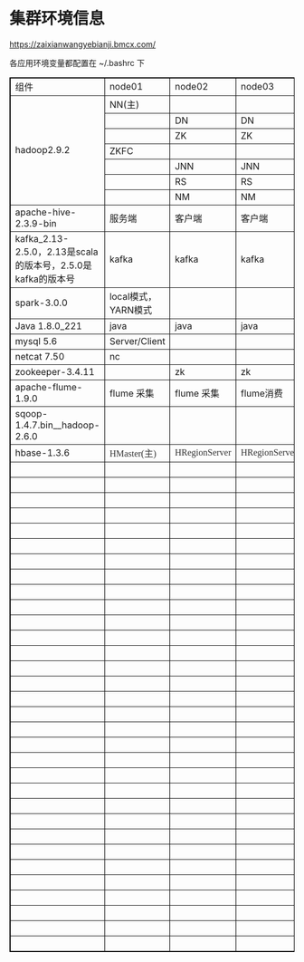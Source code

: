 # 集群环境信息

https://zaixianwangyebianji.bmcx.com/

各应用环境变量都配置在 ~/.bashrc 下

<table style="width:100%;" cellpadding="2" cellspacing="0" border="1" bordercolor="#000000">
	<tbody>
		<tr>
			<td>
				<span><span><span><span><span><span>组件</span> </span> </span> </span> </span> </span>
			</td>
			<td>
				<span><span><span><span><span><span>node01</span> </span> </span> </span> </span> </span>
			</td>
			<td>
				<span><span><span><span><span><span><span>node02</span><br />
</span> </span> </span> </span> </span> </span>
			</td>
			<td>
				<span><span><span><span><span><span><span>node03</span><br />
</span> </span> </span> </span> </span> </span>
			</td>
			<td>
				<span><span><span><span><span><span><span>node04</span><br />
</span> </span> </span> </span> </span> </span>
			</td>
		</tr>
		<tr>
			<td rowspan="7">
				<span><span><span><span><span><span>hadoop2.9.2<br />
</span> </span> </span> </span> </span> </span>
			</td>
			<td>
				<span><span><span><span><span><span>NN(主)<br />
</span> </span> </span> </span> </span> </span>
			</td>
			<td>
				<span><span><span><span><span><span><br />
</span> </span> </span> </span> </span> </span>
			</td>
			<td>
				<span><span><span><span><span><span><br />
</span> </span> </span> </span> </span> </span>
			</td>
			<td>
				<span><span><span><span><span><span>NN(备)<br />
</span> </span> </span> </span> </span> </span>
			</td>
		</tr>
		<tr>
			<td>
				<span><span><span><span><span><span><br />
</span> </span> </span> </span> </span> </span>
			</td>
			<td>
				<span><span><span><span><span><span>DN<br />
</span> </span> </span> </span> </span> </span>
			</td>
			<td>
				<span><span><span><span><span><span>DN<br />
</span> </span> </span> </span> </span> </span>
			</td>
			<td>
				<span><span><span><span><span><span>DN<br />
</span> </span> </span> </span> </span> </span>
			</td>
		</tr>
		<tr>
			<td>
				<span><span><span><span><span><span><br />
</span> </span> </span> </span> </span> </span>
			</td>
			<td>
				<span><span><span><span><span><span>ZK<br />
</span> </span> </span> </span> </span> </span>
			</td>
			<td>
				<span><span><span><span><span><span>ZK<br />
</span> </span> </span> </span> </span> </span>
			</td>
			<td>
				<span><span><span><span><span><span>ZK<br />
</span> </span> </span> </span> </span> </span>
			</td>
		</tr>
		<tr>
			<td>
				<span><span><span><span><span><span>ZKFC<br />
</span> </span> </span> </span> </span> </span>
			</td>
			<td>
				<span><span><span><span><span><span><br />
</span> </span> </span> </span> </span> </span>
			</td>
			<td>
				<span><span><span><span><span><span><br />
</span> </span> </span> </span> </span> </span>
			</td>
			<td>
				<span><span><span><span><span><span>ZKFC<br />
</span> </span> </span> </span> </span> </span>
			</td>
		</tr>
		<tr>
			<td>
				<span><span><span><span><span><span><br />
</span> </span> </span> </span> </span> </span>
			</td>
			<td>
				<span><span><span><span><span><span>JNN<br />
</span> </span> </span> </span> </span> </span>
			</td>
			<td>
				<span><span><span><span><span><span>JNN<br />
</span> </span> </span> </span> </span> </span>
			</td>
			<td>
				<span><span><span><span><span><span>JNN<br />
</span> </span> </span> </span> </span> </span>
			</td>
		</tr>
		<tr>
			<td>
				<span><span><span><span><span><span><br />
</span> </span> </span> </span> </span> </span>
			</td>
			<td>
				<span><span><span><span><span><span>RS<br />
</span> </span> </span> </span> </span> </span>
			</td>
			<td>
				<span><span><span><span><span><span>RS<br />
</span> </span> </span> </span> </span> </span>
			</td>
			<td>
				<span><span><span><span><span><span><br />
</span> </span> </span> </span> </span> </span>
			</td>
		</tr>
		<tr>
			<td>
				<span><span><span><span><span><span><br />
</span> </span> </span> </span> </span> </span>
			</td>
			<td>
				<span><span><span><span><span><span>NM<br />
</span> </span> </span> </span> </span> </span>
			</td>
			<td>
				<span><span><span><span><span><span>NM<br />
</span> </span> </span> </span> </span> </span>
			</td>
			<td>
				<span><span><span><span><span><span>NM<br />
</span> </span> </span> </span> </span> </span>
			</td>
		</tr>
		<tr>
			<td>
				<span><span><span><span><span><span>apache-hive-2.3.9-bin<br />
</span> </span> </span> </span> </span> </span>
			</td>
			<td>
				<span><span><span><span><span><span>服务端</span> </span> </span> </span> </span> </span>
			</td>
			<td>
				<span><span><span><span><span><span>客户端</span> </span> </span> </span> </span> </span>
			</td>
			<td>
				<span><span><span><span><span><span><span>客户端</span><br />
</span> </span> </span> </span> </span> </span>
			</td>
			<td>
				<span><span><span><span><span><span><span>客户端</span><br />
</span> </span> </span> </span> </span> </span>
			</td>
		</tr>
		<tr>
			<td>
				<span><span><span><span><span>kafka_2.13-2.5.0，2.13是scala的版本号，2.5.0是kafka的版本号<span><br />
</span> </span> </span> </span> </span> </span>
			</td>
			<td>
				<span><span><span><span><span><span>kafka<br />
</span> </span> </span> </span> </span> </span>
			</td>
			<td>
				<span><span><span><span><span><span>kafka<br />
</span> </span> </span> </span> </span> </span>
			</td>
			<td>
				<span><span><span><span><span><span>kafka<br />
</span> </span> </span> </span> </span> </span>
			</td>
			<td>
				<span><span><span><span><span><span>kafka<br />
</span> </span> </span> </span> </span> </span>
			</td>
		</tr>
		<tr>
			<td>
				<span><span><span><span><span>spark-3.0.0<span id="__kindeditor_bookmark_start_22__"></span></span> </span> </span> </span> </span>
			</td>
			<td>
				<span><span><span><span><span>local模式，YARN模式</span> </span> </span> </span> </span>
			</td>
			<td>
				<span><span><span><span><span><span><br />
</span> </span> </span> </span> </span> </span>
			</td>
			<td>
				<span><span><span><span><span><span><br />
</span> </span> </span> </span> </span> </span>
			</td>
			<td>
				<span><span><span><span><span><span><br />
</span> </span> </span> </span> </span> </span>
			</td>
		</tr>
		<tr>
			<td>
				<span><span><span><span><span>Java&nbsp;1.8.0_221</span> </span> </span> </span> </span>
			</td>
			<td>
				<span><span><span><span><span>java</span></span> </span> </span> </span>
			</td>
			<td>
				<span><span><span><span><span><span><span>java</span><br />
</span> </span> </span> </span> </span> </span>
			</td>
			<td>
				<span><span><span><span><span><span><span>java</span><br />
</span> </span> </span> </span> </span> </span>
			</td>
			<td>
				<span><span><span><span><span><span><span>java</span><br />
</span> </span> </span> </span> </span> </span>
			</td>
		</tr>
		<tr>
			<td>
				<span><span><span><span><span><span>mysql 5.6</span></span> </span> </span> </span> </span>
			</td>
			<td>
				<span><span><span><span><span><span>Server/Client</span></span> </span> </span> </span> </span>
			</td>
			<td>
				<span><span><span><span><span><span><br />
</span> </span> </span> </span> </span> </span>
			</td>
			<td>
				<span><span><span><span><span><span><br />
</span> </span> </span> </span> </span> </span>
			</td>
			<td>
				<span><span><span><span><span><span><br />
</span> </span> </span> </span> </span> </span>
			</td>
		</tr>
		<tr>
			<td>
				<span><span><span style="background-color:#FFFFFF;">netcat&nbsp;7.50</span><span></span></span> </span>
			</td>
			<td>
				<span><span><span><span><span><span>nc</span></span></span></span> </span> </span>
			</td>
			<td>
				<span><span><span><span><span><span><br />
</span> </span> </span> </span> </span> </span>
			</td>
			<td>
				<span><span><span><span><span><span><br />
</span> </span> </span> </span> </span> </span>
			</td>
			<td>
				<span><span><span><span><span><span><br />
</span> </span> </span> </span> </span> </span>
			</td>
		</tr>
		<tr>
			<td>
				<span><span><span><span><span><span>zookeeper-3.4.11<br />
</span> </span> </span> </span> </span> </span>
			</td>
			<td>
				<span><span><span><span><span><span><br />
</span> </span> </span> </span> </span> </span>
			</td>
			<td>
				<span><span><span><span><span><span>zk</span></span></span> </span> </span> </span>
			</td>
			<td>
				<span><span><span><span><span><span>zk<br />
</span> </span> </span> </span> </span> </span>
			</td>
			<td>
				<span><span><span><span><span><span>zk<br />
</span> </span> </span> </span> </span> </span>
			</td>
		</tr>
		<tr>
			<td>
				<span><span><span><span><span><span>apache-flume-1.9.0<br />
</span> </span> </span> </span> </span> </span>
			</td>
			<td>
				<span><span><span><span><span><span>flume 采集<br />
</span> </span> </span> </span> </span> </span>
			</td>
			<td>
				<span><span><span><span><span><span>flume 采集<br />
</span> </span> </span> </span> </span> </span>
			</td>
			<td>
				<span><span><span><span><span><span>flume消费<br />
</span> </span> </span> </span> </span> </span>
			</td>
			<td>
				<span><span><span><span><span><span>flume消费<br />
</span> </span> </span> </span> </span> </span>
			</td>
		</tr>
		<tr>
			<td>
				<span><span><span><span><span><span>sqoop-1.4.7.bin__hadoop-2.6.0<br />
</span> </span> </span> </span> </span> </span>
			</td>
			<td>
				<span><span><span><span><span><span><br />
</span> </span> </span> </span> </span> </span>
			</td>
			<td>
				<span><span><span><span><span><span><br />
</span> </span> </span> </span> </span> </span>
			</td>
			<td>
				<span><span><span><span><span><span><br />
</span> </span> </span> </span> </span> </span>
			</td>
			<td>
				<span><span><span><span><span>sqoop</span></span></span></span> </span>
			</td>
		</tr>
		<tr>
			<td>
				<span><span><span><span><span><span>hbase-1.3.6<br />
</span> </span> </span> </span> </span> </span>
			</td>
			<td>
				<span><span><span><span><span><span><span style="color:#333333;font-family:&quot;font-size:16px;background-color:#FFFFFF;">HMaster(主)</span><br />
</span> </span> </span> </span> </span> </span>
			</td>
			<td>
				<span><span><span><span><span><span><span style="color:#333333;font-family:&quot;font-size:16px;background-color:#F8F8F8;">HRegionServer</span><br />
</span> </span> </span> </span> </span> </span>
			</td>
			<td>
				<span><span><span><span><span><span><span style="color:#333333;font-family:&quot;font-size:16px;background-color:#F8F8F8;">HRegionServer</span><br />
</span> </span> </span> </span> </span> </span>
			</td>
			<td>
				<span><span><span><span><span><span><span style="color:#333333;font-family:&quot;font-size:16px;background-color:#FFFFFF;">HMaster(主)</span><br />
</span> </span> </span> </span> </span> </span>
			</td>
		</tr>
		<tr>
			<td>
				<span><span><span><span><span><span><br />
</span> </span> </span> </span> </span> </span>
			</td>
			<td>
				<span><span><span><span><span><span><br />
</span> </span> </span> </span> </span> </span>
			</td>
			<td>
				<span><span><span><span><span><span><br />
</span> </span> </span> </span> </span> </span>
			</td>
			<td>
				<span><span><span><span><span><span><br />
</span> </span> </span> </span> </span> </span>
			</td>
			<td>
				<span><span><span><span><span><span><br />
</span> </span> </span> </span> </span> </span>
			</td>
		</tr>
		<tr>
			<td>
				<span><span><span><span><span><span><br />
</span> </span> </span> </span> </span> </span>
			</td>
			<td>
				<span><span><span><span><span><span><br />
</span> </span> </span> </span> </span> </span>
			</td>
			<td>
				<span><span><span><span><span><span><br />
</span> </span> </span> </span> </span> </span>
			</td>
			<td>
				<span><span><span><span><span><span><br />
</span> </span> </span> </span> </span> </span>
			</td>
			<td>
				<span><span><span><span><span><span><br />
</span> </span> </span> </span> </span> </span>
			</td>
		</tr>
		<tr>
			<td>
				<span><span><span><span><span><span><br />
</span> </span> </span> </span> </span> </span>
			</td>
			<td>
				<span><span><span><span><span><span><br />
</span> </span> </span> </span> </span> </span>
			</td>
			<td>
				<span><span><span><span><span><span><br />
</span> </span> </span> </span> </span> </span>
			</td>
			<td>
				<span><span><span><span><span><span><br />
</span> </span> </span> </span> </span> </span>
			</td>
			<td>
				<span><span><span><span><span><span><br />
</span> </span> </span> </span> </span> </span>
			</td>
		</tr>
		<tr>
			<td>
				<span><span><span><span><span><span><br />
</span> </span> </span> </span> </span> </span>
			</td>
			<td>
				<span><span><span><span><span><span><br />
</span> </span> </span> </span> </span> </span>
			</td>
			<td>
				<span><span><span><span><span><span><br />
</span> </span> </span> </span> </span> </span>
			</td>
			<td>
				<span><span><span><span><span><span><br />
</span> </span> </span> </span> </span> </span>
			</td>
			<td>
				<span><span><span><span><span><span><br />
</span> </span> </span> </span> </span> </span>
			</td>
		</tr>
		<tr>
			<td>
				<span><span><span><span><span><span><br />
</span> </span> </span> </span> </span> </span>
			</td>
			<td>
				<span><span><span><span><span><span><br />
</span> </span> </span> </span> </span> </span>
			</td>
			<td>
				<span><span><span><span><span><span><br />
</span> </span> </span> </span> </span> </span>
			</td>
			<td>
				<span><span><span><span><span><span><br />
</span> </span> </span> </span> </span> </span>
			</td>
			<td>
				<span><span><span><span><span><span><br />
</span> </span> </span> </span> </span> </span>
			</td>
		</tr>
		<tr>
			<td>
				<span><span><span><span><span><span><br />
</span> </span> </span> </span> </span> </span>
			</td>
			<td>
				<span><span><span><span><span><span><br />
</span> </span> </span> </span> </span> </span>
			</td>
			<td>
				<span><span><span><span><span><span><br />
</span> </span> </span> </span> </span> </span>
			</td>
			<td>
				<span><span><span><span><span><span><br />
</span> </span> </span> </span> </span> </span>
			</td>
			<td>
				<span><span><span><span><span><span><br />
</span> </span> </span> </span> </span> </span>
			</td>
		</tr>
		<tr>
			<td>
				<span><span><span><span><span><span><br />
</span> </span> </span> </span> </span> </span>
			</td>
			<td>
				<span><span><span><span><span><span><br />
</span> </span> </span> </span> </span> </span>
			</td>
			<td>
				<span><span><span><span><span><span><br />
</span> </span> </span> </span> </span> </span>
			</td>
			<td>
				<span><span><span><span><span><span><br />
</span> </span> </span> </span> </span> </span>
			</td>
			<td>
				<span><span><span><span><span><span><br />
</span> </span> </span> </span> </span> </span>
			</td>
		</tr>
		<tr>
			<td>
				<span><span><span><span><span><span><br />
</span> </span> </span> </span> </span> </span>
			</td>
			<td>
				<span><span><span><span><span><span><br />
</span> </span> </span> </span> </span> </span>
			</td>
			<td>
				<span><span><span><span><span><span><br />
</span> </span> </span> </span> </span> </span>
			</td>
			<td>
				<span><span><span><span><span><span><br />
</span> </span> </span> </span> </span> </span>
			</td>
			<td>
				<span><span><span><span><span><span><br />
</span> </span> </span> </span> </span> </span>
			</td>
		</tr>
		<tr>
			<td>
				<span><span><span><span><span><span><br />
</span> </span> </span> </span> </span> </span>
			</td>
			<td>
				<span><span><span><span><span><span><br />
</span> </span> </span> </span> </span> </span>
			</td>
			<td>
				<span><span><span><span><span><span><br />
</span> </span> </span> </span> </span> </span>
			</td>
			<td>
				<span><span><span><span><span><span><br />
</span> </span> </span> </span> </span> </span>
			</td>
			<td>
				<span><span><span><span><span><span><br />
</span> </span> </span> </span> </span> </span>
			</td>
		</tr>
		<tr>
			<td>
				<span><span><span><span><span><span><br />
</span> </span> </span> </span> </span> </span>
			</td>
			<td>
				<span><span><span><span><span><span><br />
</span> </span> </span> </span> </span> </span>
			</td>
			<td>
				<span><span><span><span><span><span><br />
</span> </span> </span> </span> </span> </span>
			</td>
			<td>
				<span><span><span><span><span><span><br />
</span> </span> </span> </span> </span> </span>
			</td>
			<td>
				<span><span><span><span><span><span><br />
</span> </span> </span> </span> </span> </span>
			</td>
		</tr>
		<tr>
			<td>
				<span><span><span><span><span><span><br />
</span> </span> </span> </span> </span> </span>
			</td>
			<td>
				<span><span><span><span><span><span><br />
</span> </span> </span> </span> </span> </span>
			</td>
			<td>
				<span><span><span><span><span><span><br />
</span> </span> </span> </span> </span> </span>
			</td>
			<td>
				<span><span><span><span><span><span><br />
</span> </span> </span> </span> </span> </span>
			</td>
			<td>
				<span><span><span><span><span><span><br />
</span> </span> </span> </span> </span> </span>
			</td>
		</tr>
		<tr>
			<td>
				<span><span><span><span><span><span><br />
</span> </span> </span> </span> </span> </span>
			</td>
			<td>
				<span><span><span><span><span><span><br />
</span> </span> </span> </span> </span> </span>
			</td>
			<td>
				<span><span><span><span><span><span><br />
</span> </span> </span> </span> </span> </span>
			</td>
			<td>
				<span><span><span><span><span><span><br />
</span> </span> </span> </span> </span> </span>
			</td>
			<td>
				<span><span><span><span><span><span><br />
</span> </span> </span> </span> </span> </span>
			</td>
		</tr>
		<tr>
			<td>
				<span><span><span><span><span><span><br />
</span> </span> </span> </span> </span> </span>
			</td>
			<td>
				<span><span><span><span><span><span><br />
</span> </span> </span> </span> </span> </span>
			</td>
			<td>
				<span><span><span><span><span><span><br />
</span> </span> </span> </span> </span> </span>
			</td>
			<td>
				<span><span><span><span><span><span><br />
</span> </span> </span> </span> </span> </span>
			</td>
			<td>
				<span><span><span><span><span><span><br />
</span> </span> </span> </span> </span> </span>
			</td>
		</tr>
		<tr>
			<td>
				<span><span><span><span><span><span><br />
</span> </span> </span> </span> </span> </span>
			</td>
			<td>
				<span><span><span><span><span><span><br />
</span> </span> </span> </span> </span> </span>
			</td>
			<td>
				<span><span><span><span><span><span><br />
</span> </span> </span> </span> </span> </span>
			</td>
			<td>
				<span><span><span><span><span><span><br />
</span> </span> </span> </span> </span> </span>
			</td>
			<td>
				<span><span><span><span><span><span><br />
</span> </span> </span> </span> </span> </span>
			</td>
		</tr>
		<tr>
			<td>
				<span><span><span><span><span><span><br />
</span> </span> </span> </span> </span> </span>
			</td>
			<td>
				<span><span><span><span><span><span><br />
</span> </span> </span> </span> </span> </span>
			</td>
			<td>
				<span><span><span><span><span><span><br />
</span> </span> </span> </span> </span> </span>
			</td>
			<td>
				<span><span><span><span><span><span><br />
</span> </span> </span> </span> </span> </span>
			</td>
			<td>
				<span><span><span><span><span><span><br />
</span> </span> </span> </span> </span> </span>
			</td>
		</tr>
		<tr>
			<td>
				<span><span><span><span><span><span><br />
</span> </span> </span> </span> </span> </span>
			</td>
			<td>
				<span><span><span><span><span><span><br />
</span> </span> </span> </span> </span> </span>
			</td>
			<td>
				<span><span><span><span><span><span><br />
</span> </span> </span> </span> </span> </span>
			</td>
			<td>
				<span><span><span><span><span><span><br />
</span> </span> </span> </span> </span> </span>
			</td>
			<td>
				<span><span><span><span><span><span><br />
</span> </span> </span> </span> </span> </span>
			</td>
		</tr>
		<tr>
			<td>
				<span><span><span><span><span><span><br />
</span> </span> </span> </span> </span> </span>
			</td>
			<td>
				<span><span><span><span><span><span><br />
</span> </span> </span> </span> </span> </span>
			</td>
			<td>
				<span><span><span><span><span><span><br />
</span> </span> </span> </span> </span> </span>
			</td>
			<td>
				<span><span><span><span><span><span><br />
</span> </span> </span> </span> </span> </span>
			</td>
			<td>
				<span><span><span><span><span><span><br />
</span> </span> </span> </span> </span> </span>
			</td>
		</tr>
		<tr>
			<td>
				<span><span><span><span><span><span><br />
</span> </span> </span> </span> </span> </span>
			</td>
			<td>
				<span><span><span><span><span><span><br />
</span> </span> </span> </span> </span> </span>
			</td>
			<td>
				<span><span><span><span><span><span><br />
</span> </span> </span> </span> </span> </span>
			</td>
			<td>
				<span><span><span><span><span><span><br />
</span> </span> </span> </span> </span> </span>
			</td>
			<td>
				<span><span><span><span><span><span><br />
</span> </span> </span> </span> </span> </span>
			</td>
		</tr>
		<tr>
			<td>
				<span><span><span><span><span><span><br />
</span> </span> </span> </span> </span> </span>
			</td>
			<td>
				<span><span><span><span><span><span><br />
</span> </span> </span> </span> </span> </span>
			</td>
			<td>
				<span><span><span><span><span><span><br />
</span> </span> </span> </span> </span> </span>
			</td>
			<td>
				<span><span><span><span><span><span><br />
</span> </span> </span> </span> </span> </span>
			</td>
			<td>
				<span><span><span><span><span><span><br />
</span> </span> </span> </span> </span> </span>
			</td>
		</tr>
		<tr>
			<td>
				<span><span><span><span><span><span><br />
</span> </span> </span> </span> </span> </span>
			</td>
			<td>
				<span><span><span><span><span><span><br />
</span> </span> </span> </span> </span> </span>
			</td>
			<td>
				<span><span><span><span><span><span><br />
</span> </span> </span> </span> </span> </span>
			</td>
			<td>
				<span><span><span><span><span><span><br />
</span> </span> </span> </span> </span> </span>
			</td>
			<td>
				<span><span><span><span><span><span><br />
</span> </span> </span> </span> </span> </span>
			</td>
		</tr>
		<tr>
			<td>
				<span><span><span><span><span><span><br />
</span> </span> </span> </span> </span> </span>
			</td>
			<td>
				<span><span><span><span><span><span><br />
</span> </span> </span> </span> </span> </span>
			</td>
			<td>
				<span><span><span><span><span><span><br />
</span> </span> </span> </span> </span> </span>
			</td>
			<td>
				<span><span><span><span><span><span><br />
</span> </span> </span> </span> </span> </span>
			</td>
			<td>
				<span><span><span><span><span><span><br />
</span> </span> </span> </span> </span> </span>
			</td>
		</tr>
		<tr>
			<td>
				<span><span><span><span><span><span><br />
</span> </span> </span> </span> </span> </span>
			</td>
			<td>
				<span><span><span><span><span><span><br />
</span> </span> </span> </span> </span> </span>
			</td>
			<td>
				<span><span><span><span><span><span><br />
</span> </span> </span> </span> </span> </span>
			</td>
			<td>
				<span><span><span><span><span><span><br />
</span> </span> </span> </span> </span> </span>
			</td>
			<td>
				<span><span><span><span><span><span><br />
</span> </span> </span> </span> </span> </span>
			</td>
		</tr>
		<tr>
			<td>
				<span><span><span><span><span><span><br />
</span> </span> </span> </span> </span> </span>
			</td>
			<td>
				<span><span><span><span><span><span><br />
</span> </span> </span> </span> </span> </span>
			</td>
			<td>
				<span><span><span><span><span><span><br />
</span> </span> </span> </span> </span> </span>
			</td>
			<td>
				<span><span><span><span><span><span><br />
</span> </span> </span> </span> </span> </span>
			</td>
			<td>
				<span><span><span><span><span><span><br />
</span> </span> </span> </span> </span> </span>
			</td>
		</tr>
		<tr>
			<td>
				<span><span><span><span><span><span><br />
</span> </span> </span> </span> </span> </span>
			</td>
			<td>
				<span><span><span><span><span><span><br />
</span> </span> </span> </span> </span> </span>
			</td>
			<td>
				<span><span><span><span><span><span><br />
</span> </span> </span> </span> </span> </span>
			</td>
			<td>
				<span><span><span><span><span><span><br />
</span> </span> </span> </span> </span> </span>
			</td>
			<td>
				<span><span><span><span><span><span><br />
</span> </span> </span> </span> </span> </span>
			</td>
		</tr>
		<tr>
			<td>
				<span><span><span><span><span><span><br />
</span> </span> </span> </span> </span> </span>
			</td>
			<td>
				<span><span><span><span><span><span><br />
</span> </span> </span> </span> </span> </span>
			</td>
			<td>
				<span><span><span><span><span><span><br />
</span> </span> </span> </span> </span> </span>
			</td>
			<td>
				<span><span><span><span><span><span><br />
</span> </span> </span> </span> </span> </span>
			</td>
			<td>
				<span><span><span><span><span><span><br />
</span> </span> </span> </span> </span> </span>
			</td>
		</tr>
		<tr>
			<td>
				<span><span><span><span><span><span><br />
</span> </span> </span> </span> </span> </span>
			</td>
			<td>
				<span><span><span><span><span><span><br />
</span> </span> </span> </span> </span> </span>
			</td>
			<td>
				<span><span><span><span><span><span><br />
</span> </span> </span> </span> </span> </span>
			</td>
			<td>
				<span><span><span><span><span><span><br />
</span> </span> </span> </span> </span> </span>
			</td>
			<td>
				<span><span><span><span><span><span><br />
</span> </span> </span> </span> </span> </span>
			</td>
		</tr>
		<tr>
			<td>
				<span><span><span><span><span><span><br />
</span> </span> </span> </span> </span> </span>
			</td>
			<td>
				<span><span><span><span><span><span><br />
</span> </span> </span> </span> </span> </span>
			</td>
			<td>
				<span><span><span><span><span><span><br />
</span> </span> </span> </span> </span> </span>
			</td>
			<td>
				<span><span><span><span><span><span><br />
</span> </span> </span> </span> </span> </span>
			</td>
			<td>
				<span><span><span><span><span><span><br />
</span> </span> </span> </span> </span> </span>
			</td>
		</tr>
		<tr>
			<td>
				<span><span><span><span><span><span><br />
</span> </span> </span> </span> </span> </span>
			</td>
			<td>
				<span><span><span><span><span><span><br />
</span> </span> </span> </span> </span> </span>
			</td>
			<td>
				<span><span><span><span><span><span><br />
</span> </span> </span> </span> </span> </span>
			</td>
			<td>
				<span><span><span><span><span><span><br />
</span> </span> </span> </span> </span> </span>
			</td>
			<td>
				<span><span><span><span><span><span><br />
</span> </span> </span> </span> </span> </span>
			</td>
		</tr>
		<tr>
			<td>
				<span><span><span><span><span><span><br />
</span> </span> </span> </span> </span> </span>
			</td>
			<td>
				<span><span><span><span><span><span><br />
</span> </span> </span> </span> </span> </span>
			</td>
			<td>
				<span><span><span><span><span><span><br />
</span> </span> </span> </span> </span> </span>
			</td>
			<td>
				<span><span><span><span><span><span><br />
</span> </span> </span> </span> </span> </span>
			</td>
			<td>
				<span><span><span><span><span><span><br />
</span> </span> </span> </span> </span> </span>
			</td>
		</tr>
		<tr>
			<td>
				<span><span><span><span><span><span><br />
</span> </span> </span> </span> </span> </span>
			</td>
			<td>
				<span><span><span><span><span><span><br />
</span> </span> </span> </span> </span> </span>
			</td>
			<td>
				<span><span><span><span><span><span><br />
</span> </span> </span> </span> </span> </span>
			</td>
			<td>
				<span><span><span><span><span><span><br />
</span> </span> </span> </span> </span> </span>
			</td>
			<td>
				<span><span><span><span><span><span><br />
</span> </span> </span> </span> </span> </span>
			</td>
		</tr>
		<tr>
			<td>
				<span><span><span><span><span><span><br />
</span> </span> </span> </span> </span> </span>
			</td>
			<td>
				<span><span><span><span><span><span><br />
</span> </span> </span> </span> </span> </span>
			</td>
			<td>
				<span><span><span><span><span><span><br />
</span> </span> </span> </span> </span> </span>
			</td>
			<td>
				<span><span><span><span><span><span><br />
</span> </span> </span> </span> </span> </span>
			</td>
			<td>
				<span><span><span><span><span><span><br />
</span> </span> </span> </span> </span> </span>
			</td>
		</tr>
		<tr>
			<td>
				<span><span><span><span><span><span><br />
</span> </span> </span> </span> </span> </span>
			</td>
			<td>
				<span><span><span><span><span><span><br />
</span> </span> </span> </span> </span> </span>
			</td>
			<td>
				<span><span><span><span><span><span><br />
</span> </span> </span> </span> </span> </span>
			</td>
			<td>
				<span><span><span><span><span><span><br />
</span> </span> </span> </span> </span> </span>
			</td>
			<td>
				<span><span><span><span><span><span><br />
</span> </span> </span> </span> </span> </span>
			</td>
		</tr>
	</tbody>
</table>